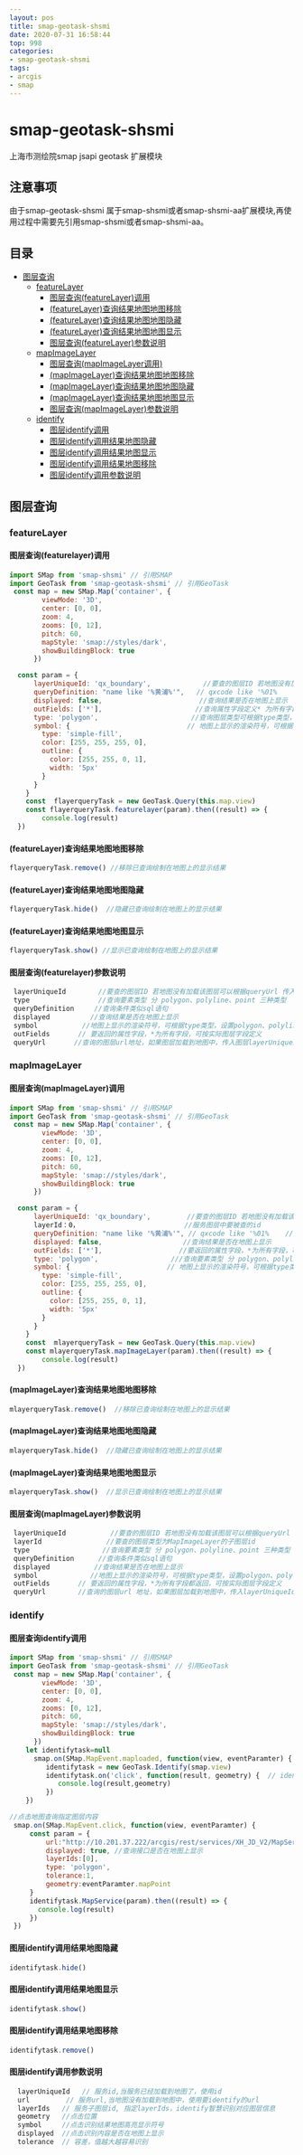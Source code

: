 ```yaml
---
layout: pos
title: smap-geotask-shsmi
date: 2020-07-31 16:58:44
top: 998
categories:
- smap-geotask-shsmi
tags:
- arcgis
- smap
---
```

# smap-geotask-shsmi
上海市测绘院smap jsapi geotask 扩展模块

## 注意事项
由于smap-geotask-shsmi 属于smap-shsmi或者smap-shsmi-aa扩展模块,再使用过程中需要先引用smap-shsmi或者smap-shsmi-aa。

## 目录
- [图层查询](#图层查询)
   - [featureLayer](#featureLayer)
      - [图层查询(featureLayer)调用](#图层查询(featureLayer)调用)
      - [(featureLayer)查询结果地图地图移除](#(featureLayer)查询结果地图地图移除)
      - [(featureLayer)查询结果地图地图隐藏](#(featureLayer)查询结果地图地图隐藏)
      - [(featureLayer)查询结果地图地图显示](#(featureLayer)查询结果地图地图显示)
      - [图层查询(featureLayer)参数说明](#图层查询(featureLayer)参数说明)
   - [mapImageLayer](#mapImageLayer)
      - [图层查询(mapImageLayer调用)](#图层查询(mapImageLayer)调用)
      - [(mapImageLayer)查询结果地图地图移除](#(featureLayer)查询结果地图地图移除)
      - [(mapImageLayer)查询结果地图地图隐藏](#(featureLayer)查询结果地图地图隐藏)
      - [(mapImageLayer)查询结果地图地图显示](#(mapImageLayer)查询结果地图地图显示)
      - [图层查询(mapImageLayer)参数说明](#图层查询(mapImageLayer)参数说明)
   - [identify](#identify)
      - [图层identify调用](#图层查询identify调用)
      - [图层identify调用结果地图隐藏](#图层identify调用结果地图隐藏)
      - [图层identify调用结果地图显示](#图层identify调用结果地图显示)
      - [图层identify调用结果地图移除](#图层identify调用结果地图移除)
      - [图层identify调用参数说明](#图层identify调用参数说明)
## 图层查询
### featureLayer
#### 图层查询(featurelayer)调用
```js
import SMap from 'smap-shsmi' // 引用SMAP
import GeoTask from 'smap-geotask-shsmi' // 引用GeoTask
 const map = new SMap.Map('container', {
        viewMode: '3D',
        center: [0, 0],
        zoom: 4,
        zooms: [0, 12],
        pitch: 60,
        mapStyle: 'smap://styles/dark',
        showBuildingBlock: true
      })
```
```js
  const param = {
      layerUniqueId: 'qx_boundary',             //要查的图层ID 若地图没有加载该图层可以根据queryUrl 传入可访问查询图层ur
      queryDefinition: "name like '%黄浦%'",   // qxcode like '%01%    //查询条件类似sql语句
      displayed: false,                        //查询结果是否在地图上显示
      outFields: ['*'],                       //查询属性字段定义* 为所有字段
      type: 'polygon',                       //查询图层类型可根据type类型，设置polygon、polyline、point 三种类型样式及扩展类型样式
      symbol: {                             // 地图上显示的渲染符号，可根据type类型，设置polygon、polyline、point 三种类型样式及扩展类型样式
        type: 'simple-fill',
        color: [255, 255, 255, 0],
        outline: {
          color: [255, 255, 0, 1],
          width: '5px'
        }
      }
    }
    const  flayerqueryTask = new GeoTask.Query(this.map.view)
    const flayerqueryTask.featurelayer(param).then((result) => {
        console.log(result)
  })
```
#### (featureLayer)查询结果地图地图移除
```js
flayerqueryTask.remove() //移除已查询绘制在地图上的显示结果
```
#### (featureLayer)查询结果地图地图隐藏
```js
flayerqueryTask.hide()  //隐藏已查询绘制在地图上的显示结果
```
#### (featureLayer)查询结果地图地图显示
```js
flayerqueryTask.show() //显示已查询绘制在地图上的显示结果
```
#### 图层查询(featurelayer)参数说明
```js
 layerUniqueId        //要查的图层ID 若地图没有加载该图层可以根据queryUrl 传入可访问查询图层ur
 type                 //查询要素类型 分 polygon、polyline、point 三种类型
 queryDefinition     //查询条件类似sql语句
 displayed          //查询结果是否在地图上显示
 symbol           //地图上显示的渲染符号，可根据type类型，设置polygon、polyline、point 三种类型样式及扩展类型样式
 outFields       // 要返回的属性字段，*为所有字段，可按实际图层字段定义
 queryUrl       //查询的图层url地址，如果图层加载到地图中，传入图层layerUniqueId 即可，若地图没有加载该图层到地图，可传入该图层服务Url地址
```
### mapImageLayer
#### 图层查询(mapImageLayer)调用
```js
import SMap from 'smap-shsmi' // 引用SMAP
import GeoTask from 'smap-geotask-shsmi' // 引用GeoTask
 const map = new SMap.Map('container', {
        viewMode: '3D',
        center: [0, 0],
        zoom: 4,
        zooms: [0, 12],
        pitch: 60,
        mapStyle: 'smap://styles/dark',
        showBuildingBlock: true
      })
```
```js
  const param = {
      layerUniqueId: 'qx_boundary',         //要查的图层ID 若地图没有加载该图层可以根据queryUrl 传入可访问查询图层ur
      layerId：0，                          //服务图层中要被查的id
      queryDefinition: "name like '%黄浦%'", // qxcode like '%01%    //查询条件类似sql语句
      displayed: false,                    //查询结果是否在地图上显示
      outFields: ['*'],                   //要返回的属性字段，*为所有字段，可按实际图层字段定义
      type: 'polygon',                  ///查询要素类型 分 polygon、polyline、point 三种类型
      symbol: {                        // 地图上显示的渲染符号，可根据type类型，设置polygon、polyline、point 三种类型样式及扩展类型样式
        type: 'simple-fill',
        color: [255, 255, 255, 0],
        outline: {
          color: [255, 255, 0, 1],
          width: '5px'
        }
      }
    }
    const  mlayerqueryTask = new GeoTask.Query(this.map.view)
    const mlayerqueryTask.mapImageLayer(param).then((result) => {
        console.log(result)
  })
```
#### (mapImageLayer)查询结果地图地图移除
```js
mlayerqueryTask.remove()  //移除已查询绘制在地图上的显示结果
```
#### (mapImageLayer)查询结果地图地图隐藏
```js
mlayerqueryTask.hide()  //隐藏已查询绘制在地图上的显示结果
```
#### (mapImageLayer)查询结果地图地图显示
```js
mlayerqueryTask.show()  //显示已查询绘制在地图上的显示结果
```
#### 图层查询(mapImageLayer)参数说明
```js
 layerUniqueId           //要查的图层ID 若地图没有加载该图层可以根据queryUrl 传入可访问查询图层ur
 layerId                //要查的图层类型为MapImageLayer的子图层id
 type                  //查询要素类型 分 polygon、polyline、point 三种类型
 queryDefinition      //查询条件类似sql语句
 displayed           //查询结果是否在地图上显示
 symbol             //地图上显示的渲染符号，可根据type类型，设置polygon、polyline、point 三种类型样式及扩展类型样式
 outFields       // 要返回的属性字段，*为所有字段都返回，可按实际图层字段定义
 queryUrl        //查询的图层url 地址，如果图层加载到地图中，传入layerUniqueId 即可，若地图没有加载该图层到地图，可传入该图层服务Url地址
```
### identify
#### 图层查询identify调用
```js
import SMap from 'smap-shsmi' // 引用SMAP
import GeoTask from 'smap-geotask-shsmi' // 引用GeoTask
 const map = new SMap.Map('container', {
        viewMode: '3D',
        center: [0, 0],
        zoom: 4,
        zooms: [0, 12],
        pitch: 60,
        mapStyle: 'smap://styles/dark',
        showBuildingBlock: true
      })
    let identifytask=null
      smap.on(SMap.MapEvent.maploaded, function(view, eventParamter) {
         identifytask = new GeoTask.Identify(smap.view)
         identifytask.on('click', function(result, geometry) {  // identify结果地图点击显示
            console.log(result,geometry)  
         })
    })
```
```js
//点击地图查询指定图层内容
 smap.on(SMap.MapEvent.click, function(view, eventParamter) {
     const param = {
         url:"http://10.201.37.222/arcgis/rest/services/XH_JD_V2/MapServer",
         displayed: true, //查询接口是否在地图上显示
         layerIds:[0],
         type: 'polygon',
         tolerance:1,
         geometry:eventParamter.mapPoint
     }
     identifytask.MapService(param).then((result) => {
       console.log(result)
     })
 })
```
#### 图层identify调用结果地图隐藏
```js
identifytask.hide()
```
#### 图层identify调用结果地图显示
```js
identifytask.show()
```
#### 图层identify调用结果地图移除
```js
identifytask.remove()
```
#### 图层identify调用参数说明
```js
  layerUniqueId   // 服务id,当服务已经加载到地图了，使用id
  url         // 服务url,当地图没有加载到地图中，使用要identify的url
  layerIds   // 服务子图层id, 指定layerIds，identify智慧识别对应图层信息
  geometry   //点击位置
  symbol     //点击识别结果地图高亮显示符号
  displayed  //点击识别内容是否在地图上显示
  tolerance  // 容差，值越大越容易识别
```